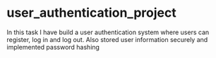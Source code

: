 # user_authentication_project
In this task I have build a user authentication system where users can register, log in and log out.
Also stored user information securely and implemented password hashing
